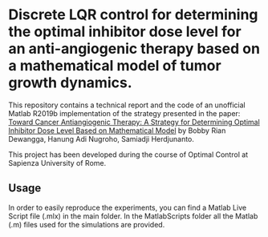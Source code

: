 # Discrete LQR control for determining the optimal inhibitor dose level for an anti-angiogenic therapy based on a mathematical model of tumor growth dynamics.

This repository contains a technical report and the code of an unofficial Matlab R2019b implementation of the strategy presented in the paper: [Toward Cancer Antiangiogenic Therapy: A Strategy for Determining Optimal Inhibitor Dose Level Based on Mathematical Model](https://ieeexplore.ieee.org/document/8610560) by Bobby Rian Dewangga, Hanung Adi Nugroho, Samiadji Herdjunanto.

This project has been developed during the course of Optimal Control at Sapienza University of Rome.

## Usage

In order to easily reproduce the experiments, you can find a Matlab Live Script file (.mlx) in the main folder. In the MatlabScripts folder all the Matlab (.m) files used for the simulations are provided.
